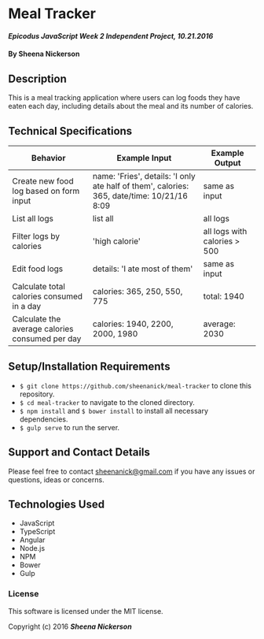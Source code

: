 # Meal Tracker

#### _Epicodus JavaScript Week 2 Independent Project, 10.21.2016_

#### By Sheena Nickerson

## Description

This is a meal tracking application where users can log foods they have eaten each day, including details about the meal and its number of calories.

## Technical Specifications

| Behavior                                        | Example Input                                                                              | Example Output               |
|-------------------------------------------------|--------------------------------------------------------------------------------------------|------------------------------|
| Create new food log based on form input         | name: 'Fries', details: 'I only ate half of them', calories: 365, date/time: 10/21/16 8:09 | same as input                |
| List all logs                                   | list all                                                                                   | all logs                     |
| Filter logs by calories                         | 'high calorie'                                                                             | all logs with calories > 500 |
| Edit food logs                                  | details: 'I ate most of them'                                                              | same as input                |
| Calculate total calories consumed in a day      | calories: 365, 250, 550, 775                                                               | total: 1940                  |
| Calculate the average calories consumed per day | calories: 1940, 2200, 2000, 1980                                                           | average: 2030                |

## Setup/Installation Requirements

* `$ git clone https://github.com/sheenanick/meal-tracker` to clone this repository.
* `$ cd meal-tracker` to navigate to the cloned directory.
* `$ npm install` and `$ bower install` to install all necessary dependencies.
* `$ gulp serve` to run the server.

## Support and Contact Details

Please feel free to contact sheenanick@gmail.com if you have any issues or questions, ideas or concerns.

## Technologies Used

* JavaScript
* TypeScript
* Angular
* Node.js
* NPM
* Bower
* Gulp

### License

This software is licensed under the MIT license.

Copyright (c) 2016 **_Sheena Nickerson_**
